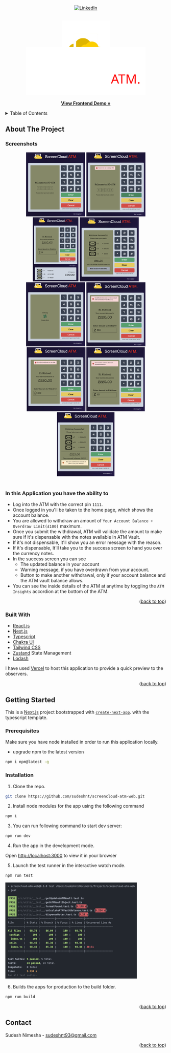 <div id="top"></div>
<div align="center">

[![LinkedIn][linkedin-shield]][linkedin-url]

</div>
<!-- PROJECT LOGO -->
<br />
<div align="center">
  <div>
    <img src="public/images/screencloud.png" alt="Logo" height="150" >
  </div>
  <div style="margin-top: -70px;">
    <img src="public/images/logo.svg" alt="Logo" height="150px">
  </div>
  <p align="center">
    <a href="https://screencloud-atm-web.vercel.app" target=”_blank”><strong>View Frontend Demo »</strong></a>
    <br />
  </p>
</div>
<!-- TABLE OF CONTENTS -->
<details>
  <summary>Table of Contents</summary>
  <br />
  <ol>
    <li>
      <a href="#about-the-project">About The Project</a>
      <ul>
        <li><a href="#in-this-application-you-have-the-ability-to">Features</a></li>
        <li><a href="#built-with">Built With</a></li>
      </ul>
    </li>
    <li>
      <a href="#getting-started">Getting Started</a>
      <ul>
        <li><a href="#prerequisites">Prerequisites</a></li>
        <li><a href="#installation">Installation</a></li>
      </ul>
    </li>
    <li><a href="#contact">Contact</a></li>
  </ol>
</details>

<!-- ABOUT THE PROJECT -->

## About The Project

### Screenshots

<div align="center">
  <img src="public/app-screenshots/1.png" alt="Logo" height="200">
  <img src="public/app-screenshots/2.png" alt="Logo" height="200">
  <img src="public/app-screenshots/3.png" alt="Logo" height="200">
  <img src="public/app-screenshots/4.png" alt="Logo" height="200">
  <img src="public/app-screenshots/5.png" alt="Logo" height="200">
  <img src="public/app-screenshots/6.png" alt="Logo" height="200">
  <img src="public/app-screenshots/7.png" alt="Logo" height="200">
  <img src="public/app-screenshots/8.png" alt="Logo" height="200">
  <img src="public/app-screenshots/9.png" alt="Logo" height="200">
</div>
<br />

### In this Application you have the ability to

- Log into the ATM with the correct pin `1111`.
- Once logged in you'll be taken to the home page, which shows the account balance.
- You are allowed to withdraw an amount of `Your Account Balance + Overdraw Limit(£100)` maximum.
- Once you submit the withdrawal, ATM will validate the amount to make sure if it's dispensable with the notes available in ATM Vault.
- If it's not dispensable, it'll show you an error message with the reason.
- If it's dispensable, It'll take you to the success screen to hand you over the currency notes.
- In the success screen you can see
  - The updated balance in your account
  - Warning message, if you have overdrawn from your account.
  - Button to make another withdrawal, only if your account balance and the ATM vault balance allows.
- You can see the inside details of the ATM at anytime by toggling the `ATM Insights` accordion at the bottom of the ATM.

<p align="right">(<a href="#top">back to top</a>)</p>

### Built With

- [React.js](https://reactjs.org)
- [Next.js](https://nextjs.org/docs)
- [Typescript](https://www.typescriptlang.org)
- [Chakra UI](https://chakra-ui.com)
- [Tailwind CSS](https://tailwindcss.com)
- [Zustand](https://www.mongodb.com) State Management
- [Lodash](https://lodash.com)

I have used [Vercel](https://vercel.com/) to host this application to provide a quick preview to the observers.

<p align="right">(<a href="#top">back to top</a>)</p>

<!-- GETTING STARTED -->

## Getting Started

This is a [Next.js](https://nextjs.org/) project bootstrapped with [`create-next-app`](https://github.com/vercel/next.js/tree/canary/packages/create-next-app). with the typescript template.

### Prerequisites

Make sure you have node installed in order to run this application locally.

- upgrade npm to the latest version

```sh
npm i npm@latest -g
```

### Installation

1. Clone the repo.

```sh
git clone https://github.com/sudeshnt/screencloud-atm-web.git
```

2. Install node modules for the app using the following command

```sh
npm i
```

3. You can run following command to start dev server:

```js
npm run dev
```

4. Run the app in the development mode.

Open [http://localhost:3000](http://localhost:3000) to view it in your browser

5. Launch the test runner in the interactive watch mode.

```js
npm run test
```

<img src="public/app-screenshots/test-coverage.png" alt="Logo" height="300">

6. Builds the apps for production to the build folder.

```js
npm run build
```

<p align="right">(<a href="#top">back to top</a>)</p>

<!-- CONTACT -->

## Contact

Sudesh Nimesha - sudeshnt93@gmail.com

<p align="right">(<a href="#top">back to top</a>)</p>

<!-- MARKDOWN LINKS & IMAGES -->
<!-- https://www.markdownguide.org/basic-syntax/#reference-style-links -->

[linkedin-shield]: https://img.shields.io/badge/-LinkedIn-black.svg?style=for-the-badge&logo=linkedin&colorB=555
[linkedin-url]: https://www.linkedin.com/in/sudeshnt
